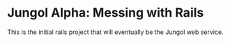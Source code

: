 # Jungol Alpha: Messing with Rails

This is the initial rails project that will eventually be the Jungol web service.
